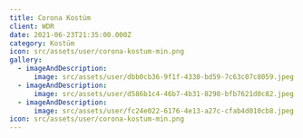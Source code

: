 ```yaml
---
title: Corona Kostüm
client: WDR
date: 2021-06-23T21:35:00.000Z
category: Kostüm
icon: src/assets/user/corona-kostum-min.png
gallery:
  - imageAndDescription:
      image: src/assets/user/dbb0cb36-9f1f-4330-bd59-7c63c07c8059.jpeg
  - imageAndDescription:
      image: src/assets/user/d586b1c4-46b7-4b31-8298-bfb7621d0c82.jpeg
  - imageAndDescription:
      image: src/assets/user/fc24e022-6176-4e13-a27c-cfab4d010cb8.jpeg
icon: src/assets/user/corona-kostum-min.png
---
```

